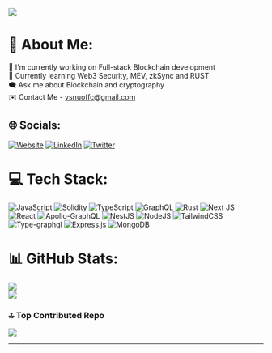 ![](https://komarev.com/ghpvc/?username=VishnuKMi)

# 💫 About Me:
🔭 I'm currently working on Full-stack Blockchain development<br>🤝 Currently learning Web3 Security, MEV, zkSync and RUST<br>🗨️ Ask me about Blockchain and cryptography<br> ✉️ Contact Me - <a href="mailto:vsnuoffc@gmail.com">vsnuoffc@gmail.com</a>


## 🌐 Socials:
[![Website](https://img.shields.io/badge/Website-%23117FCB.svg?logo=globe&logoColor=white)](https://www.vsnu.space/)
[![LinkedIn](https://img.shields.io/badge/LinkedIn-%230077B5.svg?logo=linkedin&logoColor=white)](https://linkedin.com/in/vishnu-km-ab1a05222) [![Twitter](https://img.shields.io/badge/Twitter-%231DA1F2.svg?logo=Twitter&logoColor=white)](https://twitter.com/VishnuK69910049) 

# 💻 Tech Stack:
![JavaScript](https://img.shields.io/badge/javascript-%23323330.svg?style=for-the-badge&logo=javascript&logoColor=%23F7DF1E) ![Solidity](https://img.shields.io/badge/Solidity-%23363636.svg?style=for-the-badge&logo=solidity&logoColor=white) ![TypeScript](https://img.shields.io/badge/typescript-%23007ACC.svg?style=for-the-badge&logo=typescript&logoColor=white) ![GraphQL](https://img.shields.io/badge/-GraphQL-E10098?style=for-the-badge&logo=graphql&logoColor=white) ![Rust](https://img.shields.io/badge/rust-%23000000.svg?style=for-the-badge&logo=rust&logoColor=white) ![Next JS](https://img.shields.io/badge/Next-black?style=for-the-badge&logo=next.js&logoColor=white) ![React](https://img.shields.io/badge/react-%2320232a.svg?style=for-the-badge&logo=react&logoColor=%2361DAFB) ![Apollo-GraphQL](https://img.shields.io/badge/-ApolloGraphQL-311C87?style=for-the-badge&logo=apollo-graphql) ![NestJS](https://img.shields.io/badge/nestjs-%23E0234E.svg?style=for-the-badge&logo=nestjs&logoColor=white) ![NodeJS](https://img.shields.io/badge/node.js-6DA55F?style=for-the-badge&logo=node.js&logoColor=white) ![TailwindCSS](https://img.shields.io/badge/tailwindcss-%2338B2AC.svg?style=for-the-badge&logo=tailwind-css&logoColor=white) ![Type-graphql](https://img.shields.io/badge/-TypeGraphQL-%23C04392?style=for-the-badge) ![Express.js](https://img.shields.io/badge/express.js-%23404d59.svg?style=for-the-badge&logo=express&logoColor=%2361DAFB) ![MongoDB](https://img.shields.io/badge/MongoDB-%234ea94b.svg?style=for-the-badge&logo=mongodb&logoColor=white) 
# 📊 GitHub Stats:
<!---![](https://github-readme-stats.vercel.app/api?username=VishnuKMi&theme=gotham&hide_border=true&include_all_commits=true&count_private=true)<br/>--->
![](https://github-readme-streak-stats.herokuapp.com/?user=VishnuKMi&theme=gotham&hide_border=true)<br/>
![](https://github-readme-stats.vercel.app/api/top-langs/?username=VishnuKMi&theme=gotham&hide_border=true&include_all_commits=true&count_private=true&layout=compact)

### 🔝 Top Contributed Repo
![](https://github-contributor-stats.vercel.app/api?username=VishnuKMi&limit=5&theme=tokyonight&combine_all_yearly_contributions=true)

---

<!-- Proudly created with GPRM ( https://gprm.itsvg.in ) -->
